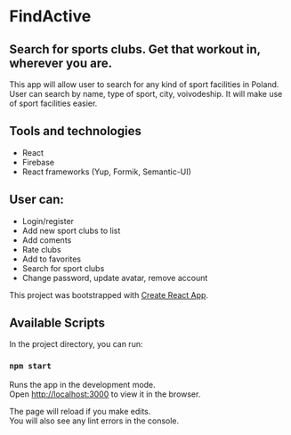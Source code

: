 # FindActive

## Search for sports clubs. Get that workout in, wherever you are.

This app will allow user to search for any kind of sport facilities in Poland. User can search by name, type of sport, city, voivodeship. It will make use of sport facilities easier.

## Tools and technologies
* React
* Firebase
* React frameworks (Yup, Formik, Semantic-UI)

## User can: 
* Login/register
* Add new sport clubs to list
* Add coments
* Rate clubs
* Add to favorites
* Search for sport clubs
* Change password, update avatar, remove account



This project was bootstrapped with [Create React App](https://github.com/facebook/create-react-app).

## Available Scripts

In the project directory, you can run:

### `npm start`

Runs the app in the development mode.<br />
Open [http://localhost:3000](http://localhost:3000) to view it in the browser.

The page will reload if you make edits.<br />
You will also see any lint errors in the console.
